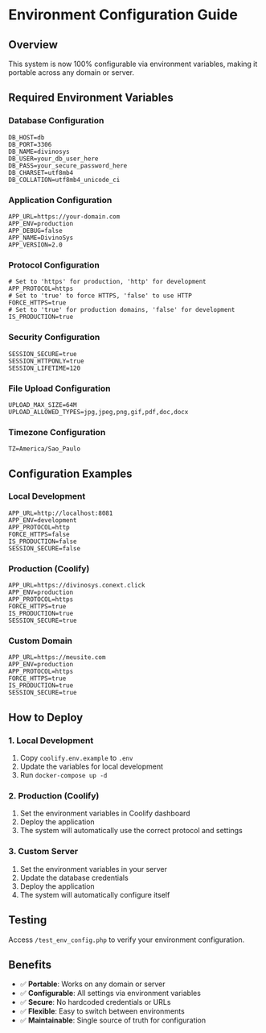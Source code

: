 # Environment Configuration Guide

## Overview
This system is now 100% configurable via environment variables, making it portable across any domain or server.

## Required Environment Variables

### Database Configuration
```env
DB_HOST=db
DB_PORT=3306
DB_NAME=divinosys
DB_USER=your_db_user_here
DB_PASS=your_secure_password_here
DB_CHARSET=utf8mb4
DB_COLLATION=utf8mb4_unicode_ci
```

### Application Configuration
```env
APP_URL=https://your-domain.com
APP_ENV=production
APP_DEBUG=false
APP_NAME=DivinoSys
APP_VERSION=2.0
```

### Protocol Configuration
```env
# Set to 'https' for production, 'http' for development
APP_PROTOCOL=https
# Set to 'true' to force HTTPS, 'false' to use HTTP
FORCE_HTTPS=true
# Set to 'true' for production domains, 'false' for development
IS_PRODUCTION=true
```

### Security Configuration
```env
SESSION_SECURE=true
SESSION_HTTPONLY=true
SESSION_LIFETIME=120
```

### File Upload Configuration
```env
UPLOAD_MAX_SIZE=64M
UPLOAD_ALLOWED_TYPES=jpg,jpeg,png,gif,pdf,doc,docx
```

### Timezone Configuration
```env
TZ=America/Sao_Paulo
```

## Configuration Examples

### Local Development
```env
APP_URL=http://localhost:8081
APP_ENV=development
APP_PROTOCOL=http
FORCE_HTTPS=false
IS_PRODUCTION=false
SESSION_SECURE=false
```

### Production (Coolify)
```env
APP_URL=https://divinosys.conext.click
APP_ENV=production
APP_PROTOCOL=https
FORCE_HTTPS=true
IS_PRODUCTION=true
SESSION_SECURE=true
```

### Custom Domain
```env
APP_URL=https://meusite.com
APP_ENV=production
APP_PROTOCOL=https
FORCE_HTTPS=true
IS_PRODUCTION=true
SESSION_SECURE=true
```

## How to Deploy

### 1. Local Development
1. Copy `coolify.env.example` to `.env`
2. Update the variables for local development
3. Run `docker-compose up -d`

### 2. Production (Coolify)
1. Set the environment variables in Coolify dashboard
2. Deploy the application
3. The system will automatically use the correct protocol and settings

### 3. Custom Server
1. Set the environment variables in your server
2. Update the database credentials
3. Deploy the application
4. The system will automatically configure itself

## Testing
Access `/test_env_config.php` to verify your environment configuration.

## Benefits
- ✅ **Portable**: Works on any domain or server
- ✅ **Configurable**: All settings via environment variables
- ✅ **Secure**: No hardcoded credentials or URLs
- ✅ **Flexible**: Easy to switch between environments
- ✅ **Maintainable**: Single source of truth for configuration
